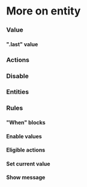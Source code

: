 # More on entity 

### Value

#### ".last" value

### Actions

### Disable

### Entities

### Rules

#### "When" blocks

#### Enable values

#### Eligible actions

#### Set current value

#### Show message